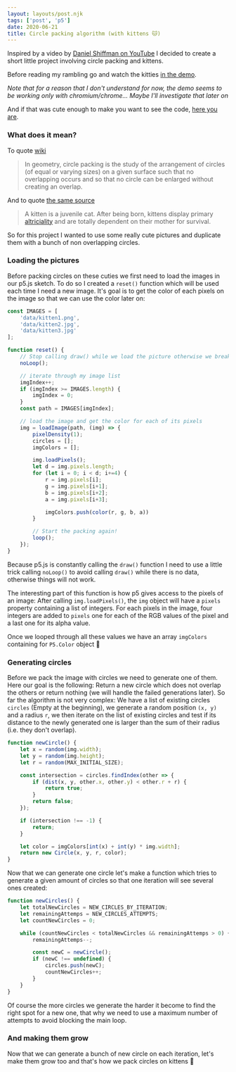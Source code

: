 ```yaml
---
layout: layouts/post.njk
tags: ['post', 'p5']
date: 2020-06-21
title: Circle packing algorithm (with kittens 🐱)
---
```


Inspired by a video by [Daniel Shiffman on YouTube](https://www.youtube.com/channel/UCvjgXvBlbQiydffZU7m1_aw) I decided to create a short little project involving circle packing and kittens.

Before reading my rambling go and watch the kitties [in the demo](https://statox.github.io/p5-circles/).

_Note that for a reason that I don't understand for now, the demo seems to be working only with chromium/chrome... Maybe I'll investigate that later on_

And if that was cute enough to make you want to see the code, [here you are](https://github.com/statox/p5-circles).

### What does it mean?

To quote [wiki](https://en.wikipedia.org/wiki/Circle_packing)

> In geometry, circle packing is the study of the arrangement of circles (of equal or varying sizes) on a given surface such that no overlapping occurs and so that no circle can be enlarged without creating an overlap. 

And to quote [the same source](https://en.wikipedia.org/wiki/Kitten)

> A kitten is a juvenile cat. After being born, kittens display primary [altriciality](https://en.wikipedia.org/wiki/Altriciality) and are totally dependent on their mother for survival.

So for this project I wanted to use some really cute pictures and duplicate them with a bunch of non overlapping circles.


### Loading the pictures

Before packing circles on these cuties we first need to load the images in our p5.js sketch. To do so I created a `reset()` function which will be used each time I need a new image. It's goal is to get the color of each pixels on the image so that we can use the color later on:

``` js
const IMAGES = [
    'data/kitten1.png',
    'data/kitten2.jpg',
    'data/kitten3.jpg'
];

function reset() {
    // Stop calling draw() while we load the picture otherwise we break everything
    noLoop();

    // iterate through my image list
    imgIndex++;
    if (imgIndex >= IMAGES.length) {
        imgIndex = 0;
    }
    const path = IMAGES[imgIndex];

    // load the image and get the color for each of its pixels
    img = loadImage(path, (img) => {
        pixelDensity(1);
        circles = [];
        imgColors = [];

        img.loadPixels();
        let d = img.pixels.length;
        for (let i = 0; i < d; i+=4) {
            r = img.pixels[i];
            g = img.pixels[i+1];
            b = img.pixels[i+2];
            a = img.pixels[i+3];

            imgColors.push(color(r, g, b, a))
        }

        // Start the packing again!
        loop();
    });
}
```

Because p5.js is constantly calling the `draw()` function I need to use a little trick calling `noLoop()` to avoid calling `draw()` while there is no data, otherwise things will not work.

The interesting part of this function is how p5 gives access to the pixels of an image: After calling `img.loadPixels()`, the `img` object will have a `pixels` property containing a list of integers. For each pixels in the image, four integers are added to `pixels` one for each of the RGB values of the pixel and a last one for its alpha value.

Once we looped through all these values we have an array `imgColors` containing for `P5.Color` object 🎉

### Generating circles

Before we pack the image with circles we need to generate one of them. Here our goal is the following: Return a new circle which does not overlap the others or return nothing (we will handle the failed generations later). So far the algorithm is not very complex: We have a list of existing circles `circles` (Empty at the beginning), we generate a random position `(x, y)` and a radius `r`, we then iterate on the list of existing circles and test if its distance to the newly generated one is larger than the sum of their radius (i.e. they don't overlap).

``` js
function newCircle() {
    let x = random(img.width);
    let y = random(img.height);
    let r = random(MAX_INITIAL_SIZE);

    const intersection = circles.findIndex(other => {
        if (dist(x, y, other.x, other.y) < other.r + r) {
            return true;
        }
        return false;
    });

    if (intersection !== -1) {
        return;
    }

    let color = imgColors[int(x) + int(y) * img.width];
    return new Circle(x, y, r, color);
}
```

Now that we can generate one circle let's make a function which tries to generate a given amount of circles so that one iteration will see several ones created:

``` js
function newCircles() {
    let totalNewCircles = NEW_CIRCLES_BY_ITERATION;
    let remainingAttemps = NEW_CIRCLES_ATTEMPTS;
    let countNewCircles = 0;

    while (countNewCircles < totalNewCircles && remainingAttemps > 0) {
        remainingAttemps--;

        const newC = newCircle();
        if (newC !== undefined) {
            circles.push(newC);
            countNewCircles++;
        }
    }
}
```

Of course the more circles we generate the harder it become to find the right spot for a new one, that why we need to use a maximum number of attempts to avoid blocking the main loop.

### And making them grow

Now that we can generate a bunch of new circle on each iteration, let's make them grow too and that's how we pack circles on kittens 💪
